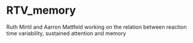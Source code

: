 # RTV_memory

 Ruth Mirtil and Aarron Mattfeld working on the relation between reaction time variability, sustained attention and memory
 
 
